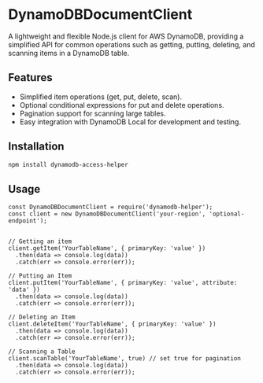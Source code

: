 # DynamoDBDocumentClient

A lightweight and flexible Node.js client for AWS DynamoDB, providing a simplified API for common operations such as getting, putting, deleting, and scanning items in a DynamoDB table.

## Features

- Simplified item operations (get, put, delete, scan).
- Optional conditional expressions for put and delete operations.
- Pagination support for scanning large tables.
- Easy integration with DynamoDB Local for development and testing.

## Installation

```bash
npm install dynamodb-access-helper
```

## Usage

```
const DynamoDBDocumentClient = require('dynamodb-helper');
const client = new DynamoDBDocumentClient('your-region', 'optional-endpoint');


// Getting an item
client.getItem('YourTableName', { primaryKey: 'value' })
  .then(data => console.log(data))
  .catch(err => console.error(err));

// Putting an Item
client.putItem('YourTableName', { primaryKey: 'value', attribute: 'data' })
  .then(data => console.log(data))
  .catch(err => console.error(err));

// Deleting an Item
client.deleteItem('YourTableName', { primaryKey: 'value' })
  .then(data => console.log(data))
  .catch(err => console.error(err));

// Scanning a Table
client.scanTable('YourTableName', true) // set true for pagination
  .then(data => console.log(data))
  .catch(err => console.error(err));

```
